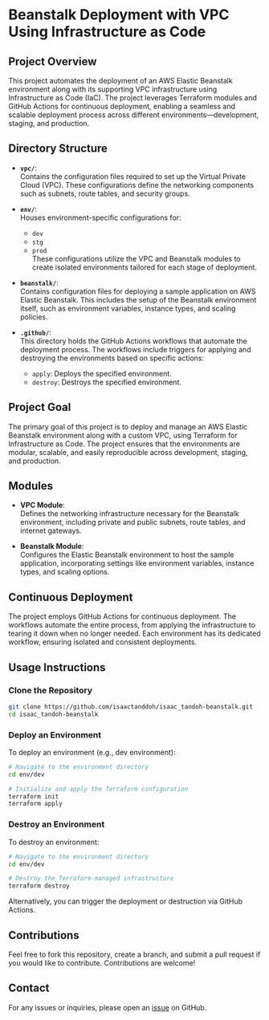 # **Beanstalk Deployment with VPC Using Infrastructure as Code**

## **Project Overview**
This project automates the deployment of an AWS Elastic Beanstalk environment along with its supporting VPC infrastructure using Infrastructure as Code (IaC). The project leverages Terraform modules and GitHub Actions for continuous deployment, enabling a seamless and scalable deployment process across different environments—development, staging, and production.

## **Directory Structure**

- **`vpc/`**:  
  Contains the configuration files required to set up the Virtual Private Cloud (VPC). These configurations define the networking components such as subnets, route tables, and security groups.

- **`env/`**:  
  Houses environment-specific configurations for:
  - `dev`
  - `stg`
  - `prod`  
  These configurations utilize the VPC and Beanstalk modules to create isolated environments tailored for each stage of deployment.

- **`beanstalk/`**:  
  Contains configuration files for deploying a sample application on AWS Elastic Beanstalk. This includes the setup of the Beanstalk environment itself, such as environment variables, instance types, and scaling policies.

- **`.github/`**:  
  This directory holds the GitHub Actions workflows that automate the deployment process. The workflows include triggers for applying and destroying the environments based on specific actions:
  - `apply`: Deploys the specified environment.
  - `destroy`: Destroys the specified environment.

## **Project Goal**
The primary goal of this project is to deploy and manage an AWS Elastic Beanstalk environment along with a custom VPC, using Terraform for Infrastructure as Code. The project ensures that the environments are modular, scalable, and easily reproducible across development, staging, and production.

## **Modules**
- **VPC Module**:  
  Defines the networking infrastructure necessary for the Beanstalk environment, including private and public subnets, route tables, and internet gateways.

- **Beanstalk Module**:  
  Configures the Elastic Beanstalk environment to host the sample application, incorporating settings like environment variables, instance types, and scaling options.

## **Continuous Deployment**
The project employs GitHub Actions for continuous deployment. The workflows automate the entire process, from applying the infrastructure to tearing it down when no longer needed. Each environment has its dedicated workflow, ensuring isolated and consistent deployments.

## **Usage Instructions**

### **Clone the Repository**
```bash
git clone https://github.com/isaactanddoh/isaac_tandoh-beanstalk.git
cd isaac_tandoh-beanstalk
```

### **Deploy an Environment**
To deploy an environment (e.g., dev environment):
```bash
# Navigate to the environment directory
cd env/dev

# Initialize and apply the Terraform configuration
terraform init
terraform apply
```

### **Destroy an Environment**
To destroy an environment:
```bash
# Navigate to the environment directory
cd env/dev

# Destroy the Terraform-managed infrastructure
terraform destroy
```

Alternatively, you can trigger the deployment or destruction via GitHub Actions.

## **Contributions**
Feel free to fork this repository, create a branch, and submit a pull request if you would like to contribute. Contributions are welcome!

## **Contact**
For any issues or inquiries, please open an [issue](https://github.com/isaactanddoh/isaac_tandoh-beanstalk/issues) on GitHub.
